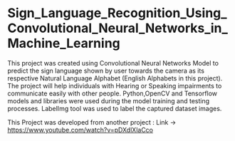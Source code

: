 # Sign_Language_Recognition_Using_Convolutional_Neural_Networks_in_Machine_Learning

This project was created using Convolutional Neural Networks Model to predict the sign language shown by user towards the camera as its respective Natural Language Alphabet (English Alphabets in this project). The project will help individuals with Hearing or Speaking impairments to communicate easily with other people.
Python,OpenCV and Tensorflow models and libraries were used during the model training and testing processes.
LabelImg tool was used to label the captured dataset images.

This Project was developed from another project : Link -> https://www.youtube.com/watch?v=pDXdlXlaCco
